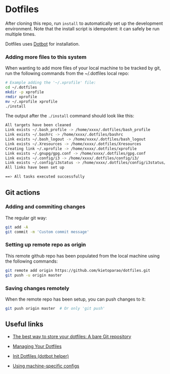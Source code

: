 # Dotfiles

After cloning this repo, run `install` to automatically set up the development environment. Note that the install script is idempotent: it can safely be run multiple times.

Dotfiles uses [Dotbot](https://github.com/anishathalye/dotbot) for installation.


### Adding more files to this system

When wanting to add more files of your local machine to be tracked by git, run the following commands from the ~/.dotfiles local repo:

```bash
# Example adding the '~/.xprofile' file:
cd ~/.dotfiles
mkdir -p xprofile
rmdir xprofile
mv ~/.xprofile xprofile
./install
```

The output after the `./install` command should look like this:
```bash
All targets have been cleaned
Link exists ~/.bash_profile -> /home/xxxx/.dotfiles/bash_profile
Link exists ~/.bashrc -> /home/xxxx/.dotfiles/bashrc
Link exists ~/.bash_logout -> /home/xxxx/.dotfiles/bash_logout
Link exists ~/.Xresources -> /home/xxxx/.dotfiles/Xresources
Creating link ~/.xprofile -> /home/xxxx/.dotfiles/xprofile
Link exists ~/.gnupg/gpg.conf -> /home/xxxx/.dotfiles/gpg.conf
Link exists ~/.config/i3 -> /home/xxxx/.dotfiles/config/i3/
Link exists ~/.config/i3status -> /home/xxxx/.dotfiles/config/i3status/
All links have been set up

==> All tasks executed successfully
```

## Git actions

### Adding and commiting changes

The regular git way:
```bash
git add -A
git commit -m 'Custom commit message'
```

### Setting up remote repo as origin

This remote github repo has been populated from the local machine using the following commands:
```bash
git remote add origin https://github.com/kietoparao/dotfiles.git
git push -u origin master
```

### Saving changes remotely

When the remote repo has been setup, you can push changes to it:
```bash
git push origin master  # Or only 'git push'
```

## Useful links

* [The best way to store your dotfiles: A bare Git repository](https://developer.atlassian.com/blog/2016/02/best-way-to-store-dotfiles-git-bare-repo/)

* [Managing Your Dotfiles](https://www.anishathalye.com/2014/08/03/managing-your-dotfiles/)

* [Init Dotfiles (dotbot helper)](https://github.com/Vaelatern/init-dotfiles)

* [Using machine-specific configs](https://github.com/anishathalye/dotbot/pull/11#issuecomment-73082152)

